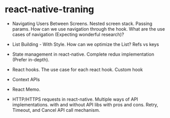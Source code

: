 # react-native-traning

- Navigating Users Between Screens. Nested screen stack. Passing params. How can we use navigation through the hook. What are the use cases of navigation (Expecting wonderful research)?

- List Building - With Style. How can we optimize the List? Refs vs keys

- State management in react-native. Complete redux implementation (Prefer in-depth).

- React hooks. The use case for each react hook. Custom hook

- Context APIs

- React Memo.

- HTTP/HTTPS requests in react-native. Multiple ways of API implementations. with and without API libs with pros and cons. Retry, Timeout, and Cancel API call mechanism.
